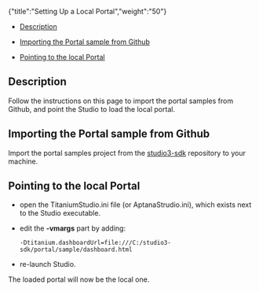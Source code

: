 {"title":"Setting Up a Local Portal","weight":"50"}

* [Description](#description)

* [Importing the Portal sample from Github](#importing-the-portal-sample-from-github)

* [Pointing to the local Portal](#pointing-to-the-local-portal)

## Description

Follow the instructions on this page to import the portal samples from Github, and point the Studio to load the local portal.

## Importing the Portal sample from Github

Import the portal samples project from the [studio3-sdk](https://github.com/aptana/studio3-sdk) repository to your machine.

## Pointing to the local Portal

* open the TitaniumStudio.ini file (or AptanaStrudio.ini), which exists next to the Studio executable.

* edit the **\-vmargs** part by adding:

    ```
    -Dtitanium.dashboardUrl=file:///C:/studio3-sdk/portal/sample/dashboard.html
    ```

* re-launch Studio.

The loaded portal will now be the local one.
